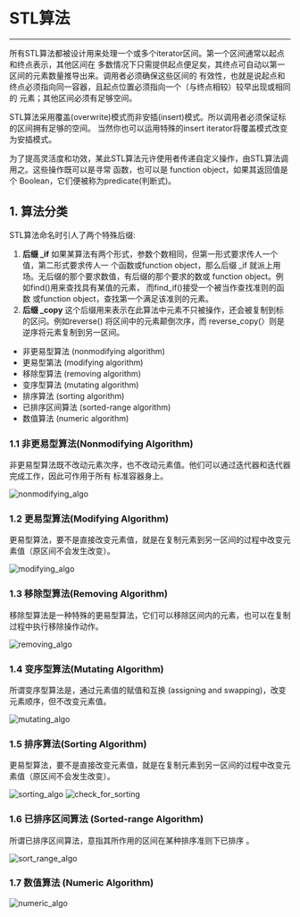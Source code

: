 # STL算法

---

所有STL算法都被设计用来处理一个或多个iterator区间。第一个区间通常以起点和终点表示，其他区间在
多数情况下只需提供起点便足矣，其终点可自动以第一区间的元素数量推导出来。调用者必须确保这些区间的
有效性，也就是说起点和终点必须指向同一容器，且起点位置必须指向一个（与终点相较）较早出现或相同的
元素；其他区间必须有足够空间。

STL算法采用覆盖(overwrite)模式而非安插(insert)模式。所以调用者必须保证标的区间拥有足够的空间。
当然你也可以运用特殊的insert iterator将覆盖模式改变为安插模式。

为了提高灵活度和功效，某此STL算法元许使用者传递自定义操作，由STL算法调用之。这些操作既可以是寻常
函数，也可以是 function object，如果其返回值是个 Boolean，它们便被称为predicate(判断式)。

## 1. 算法分类

STL算法命名时引人了两个特殊后缀:
1. **后缀 _if** 如果某算法有两个形式，参数个数相同，但第一形式要求传人一个值，第二形式要求传人一
个函数或function object，那么后缀 _if 就派上用场。无后缀的那个要求数值，有后缀的那个要求的数或
function object。例如find()用来查找具有某值的元素， 而find_if()接受一个被当作查找准则的函数
或function object，查找第一个满足该准则的元素。
2. **后缀 _copy** 这个后缀用来表示在此算法中元素不只被操作，还会被复制到标的区问。例如reverse()
将区间中的元素颠倒次序，而 reverse_copy(〉则是逆序将元素复制到另一区间。

- 非更易型算法 (nonmodifying algorithm)
- 更易型第法 (modifying algorithm)
- 移除型算法 (removing algorithm)
- 变序型算法 (mutating algorithm)
- 排序算法 (sorting algorithm)
- 已排序区间算法 (sorted-range algorithm)
- 数值算法 (numeric algorithm)

### 1.1 非更易型算法(Nonmodifying Algorithm)
非更易型算法既不改动元素次序，也不改动元素值。他们可以通过迭代器和迭代器完成工作，因此可作用于所有
标准容器身上。

![nonmodifying_algo](./pic/nonmodifying_algo.png)

### 1.2 更易型算法(Modifying Algorithm)
更易型算法，要不是直接改变元素值，就是在复制元素到另一区间的过程中改变元素值（原区间不会发生改变）。

![modifying_algo](./pic/modifying_algo.png)

### 1.3 移除型算法(Removing Algorithm)
移除型算法是一种特殊的更易型算法，它们可以移除区间内的元素，也可以在复制过程中执行移除操作动作。

![removing_algo](./pic/removing_algo.png)

### 1.4 变序型算法(Mutating Algorithm)
所谓变序型算法是，通过元素值的赋值和互换 (assigning and swapping)，改变元素顺序，但不改变元素值。

![mutating_algo](./pic/mutating_algo.png)

### 1.5 排序算法(Sorting Algorithm)
更易型算法，要不是直接改变元素值，就是在复制元素到另一区间的过程中改变元素值（原区间不会发生改变）。

![sorting_algo](./pic/sorting_algo.png)
![check_for_sorting](./pic/check_for_sorting.png)

### 1.6 已排序区间算法 (Sorted-range Algorithm)
所谓已排序区间算法，意指其所作用的区间在某种排序准则下已排序 。

![sort_range_algo](./pic/sort_range_algo.png)

### 1.7 数值算法 (Numeric Algorithm)

![numeric_algo](./pic/numeric_algo.png)







